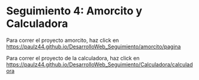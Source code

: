 # Seguimiento 4: Amorcito y Calculadora 

Para correr el proyecto amorcito, haz click en https://paulz44.github.io/DesarrolloWeb_Seguimiento/amorcito/pagina

Para correr el proyecto de la calculadora, haz click en https://paulz44.github.io/DesarrolloWeb_Seguimiento/Calculadora/calculadora

